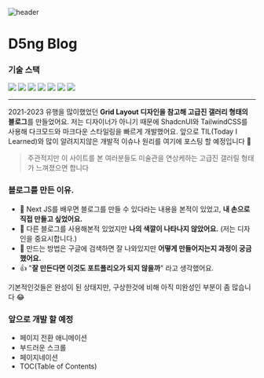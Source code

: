 ![header](https://capsule-render.vercel.app/api?type=Venom&color=auto&height=300&section=header&text=D5ngBlog&fontSize=90&fontColor=fff)

# D5ng Blog

### 기술 스택

<span>
  <img src="https://img.shields.io/badge/Next.js-000?logo=nextdotjs&logoColor=fff&style=for-the-badge"/>
</span>
<span>
  <img src="https://img.shields.io/badge/Tailwind_CSS-38B2AC?style=for-the-badge&logo=tailwind-css&logoColor=white"/>
</span>
<span>
  <img src="https://img.shields.io/badge/Markdown-000000?style=for-the-badge&logo=markdown&logoColor=white"/>  
</span>
<span>
  <img src="https://img.shields.io/badge/TypeScript-007ACC?style=for-the-badge&logo=typescript&logoColor=white"/>
</span>
<span>
  <img src="https://img.shields.io/badge/shadcn%2Fui-000000?style=for-the-badge&logo=shadcnui&logoColor=white"/>
</span>
<span>
  <img src="https://img.shields.io/badge/Framer-black?style=for-the-badge&logo=framer&logoColor=blue"/>
</span>
<span>
  <img src="https://img.shields.io/badge/ThreeJs-black?style=for-the-badge&logo=three.js&logoColor=white">
</span>

---

2021-2023 유행을 많이했었던 **Grid Layout 디자인을 참고해 고급진 갤러리 형태의 블로그**를 만들었어요. 저는 디자이너가 아니기 때문에 ShadcnUI와 TailwindCSS를 사용해 다크모드와 마크다운 스타일링을 빠르게 개발했어요. 앞으로 TIL(Today I Learned)와 많이 알려지지않은 개발적 이슈나 원리를 여기에 포스팅 할 예정입니다 🙂

> 주관적지만 이 사이트를 본 여러분들도 미술관을 연상케하는 고급진 갤러릴 형태가 느껴졌으면 합니다

### 블로그를 만든 이유.

- 👋 Next JS를 배우면 블로그를 만들 수 있다라는 내용을 본적이 있었고, **내 손으로 직접 만들고 싶었어요.**
- 🎨 다른 블로그를 사용해본적 있었지만 **나의 색깔이 나타나지 않았어요.** (저는 디자인을 중요시합니다.)
- 🤔 만드는 방법은 구글에 검색하면 잘 나와있지만 **어떻게 만들어지는지 과정이 궁금했어요.**
- 👍 "**잘 만든다면 이것도 포트폴리오가 되지 않을까**" 라고 생각했어요.

기본적인것들은 완성이 된 상태지만, 구상한것에 비해 아직 미완성인 부분이 좀 많습니다 😂

### 앞으로 개발 할 예정

- 페이지 전환 애니메이션
- 부드러운 스크롤
- 페이지네이션
- TOC(Table of Contents)

